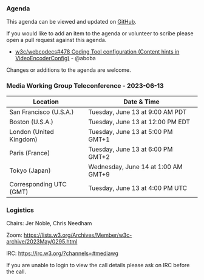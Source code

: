 ### Agenda

This agenda can be viewed and updated on [GitHub](https://github.com/w3c/media-wg/blob/main/meetings/2023-06-13-Media_Working_Group_Teleconference-agenda.md).

If you would like to add an item to the agenda or volunteer to scribe please open a pull request against this agenda.

* [w3c/webcodecs#478 Coding Tool configuration (Content hints in VideoEncoderConfig)](https://github.com/w3c/webcodecs/issues/478) - @aboba

Changes or additions to the agenda are welcome.

### Media Working Group Teleconference - 2023-06-13

| Location | Date & Time |
| -------- | ----------- |
| San Francisco (U.S.A.) | Tuesday, June 13 at 9:00 AM PDT |
| Boston (U.S.A.) | Tuesday, June 13 at 12:00 PM EDT |
| London (United Kingdom) | Tuesday, June 13 at 5:00 PM GMT+1 |
| Paris (France) | Tuesday, June 13 at 6:00 PM GMT+2 |
| Tokyo (Japan) | Wednesday, June 14 at 1:00 AM GMT+9 |
| Corresponding UTC (GMT) | Tuesday, June 13 at 4:00 PM UTC |

### Logistics

Chairs: Jer Noble, Chris Needham

Zoom: https://lists.w3.org/Archives/Member/w3c-archive/2023May/0295.html

IRC: https://irc.w3.org/?channels=#mediawg

If you are unable to login to view the call details please ask on IRC before the call.
